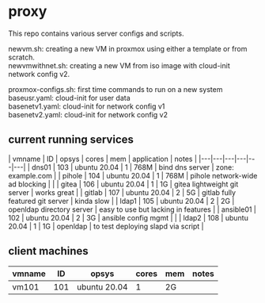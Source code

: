 # proxy
This repo contains various server configs and scripts.

newvm.sh: creating a new VM in proxmox using either a template or from scratch.  
newvmwithnet.sh: creating a new VM from iso image with cloud-init network config v2.

proxmox-configs.sh: first time commands to run on a new system  
baseusr.yaml: cloud-init for user data  
basenetv1.yaml: cloud-init for network config v1  
basenetv2.yaml: cloud-init for network config v2

## current running services

| vmname | ID | opsys | cores | mem | application | notes |
|---|---|---|---|---|---|
| dns01 | 103 | ubuntu 20.04 | 1 | 768M | bind dns server | zone: example.com |
| pihole | 104 | ubuntu 20.04 | 1 | 768M | pihole network-wide ad blocking |  |
| gitea | 106 | ubuntu 20.04 | 1 | 1G | gitea lightweight git server | works great |
| gitlab | 107 | ubuntu 20.04 | 2 | 5G | gitlab fully featured git server | kinda slow |
| ldap1 | 105 | ubuntu 20.04 | 2 | 2G | openldap directory server | easy to use but lacking in features |
| ansible01 | 102 | ubuntu 20.04 | 2 | 3G | ansible config mgmt |  |
| ldap2 | 108 | ubuntu 20.04 | 1 | 1G | openldap | to test deploying slapd via script |

## client machines

| vmname | ID | opsys | cores | mem | notes |
|---|---|---|---|---|---|
| vm101 | 101 | ubuntu 20.04 | 1 | 2G |  |
